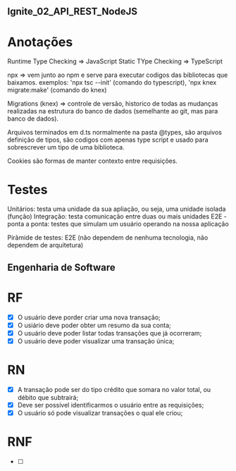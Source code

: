 ## Ignite_02_API_REST_NodeJS

# Anotações
Runtime Type Checking => JavaScript
Static TYpe Checking => TypeScript

npx => vem junto ao npm e serve para executar codigos das bibliotecas que baixamos.
exemplos: 'npx tsc --init' (comando do typescript), 'npx knex migrate:make' (comando do knex)

Migrations (knex) => controle de versão, historico de todas as mudanças realizadas na estrutura do banco de dados (semelhante ao git, mas para banco de dados).

Arquivos terminados em d.ts normalmente na pasta @types, são arquivos definição de tipos, são codigos com apenas type script e usado para sobrescrever um tipo de uma biblioteca.

Cookies são formas de manter contexto entre requisições.

# Testes
Unitários: testa uma unidade da sua apliação, ou seja, uma unidade isolada (função)
Integração: testa comunicação entre duas ou mais unidades
E2E - ponta a ponta: testes que simulam um usuário operando na nossa aplicação

Pirãmide de testes: E2E (não dependem de nenhuma tecnologia, não dependem de arquitetura)

## Engenharia de Software

# RF
- [x] O usuário deve porder criar uma nova transação;
- [x] O usiário deve poder obter um resumo da sua conta;
- [x] O usuário deve poder listar todas transações que já ocorreram;
- [x] O usuário deve poder visualizar uma transação única;

# RN
- [x] A transação pode ser do tipo crédito que somara no valor total, ou débito que subtrairá;
- [x] Deve ser possível identificarmos o usuário entre as requisições;
- [x] O usuário só pode visualizar transações o qual ele criou;

# RNF
- [ ] 